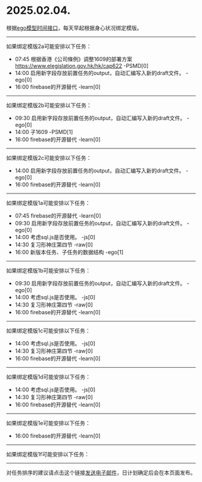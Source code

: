 # 2025.02.04.

根据[ego模型时间接口](https://gitee.com/hyg/blog/blob/master/timeflow.md)，每天早起根据身心状况绑定模版。

---
如果绑定模版2a可能安排以下任务：

- 07:45	根据香港《公司條例》调整1609的部署方案 https://www.elegislation.gov.hk/hk/cap622 -PSMD[0]
- 14:00	启用新字段存放前置任务的output，自动汇编写入新的draft文件。 -ego[0]
- 16:00	firebase的开源替代 -learn[0]

---
如果绑定模版2b可能安排以下任务：

- 09:30	启用新字段存放前置任务的output，自动汇编写入新的draft文件。 -ego[0]
- 14:00	子1609 -PSMD[1]
- 16:00	firebase的开源替代 -learn[0]

---
如果绑定模版2c可能安排以下任务：

- 14:00	启用新字段存放前置任务的output，自动汇编写入新的draft文件。 -ego[0]
- 16:00	firebase的开源替代 -learn[0]

---
如果绑定模版1a可能安排以下任务：

- 07:45	firebase的开源替代 -learn[0]
- 09:30	启用新字段存放前置任务的output，自动汇编写入新的draft文件。 -ego[0]
- 14:00	考虑sql.js是否使用。 -js[0]
- 14:30	复习形神庄第四节 -raw[0]
- 16:00	新版本任务、子任务的数据结构 -ego[1]

---
如果绑定模版1b可能安排以下任务：

- 09:30	启用新字段存放前置任务的output，自动汇编写入新的draft文件。 -ego[0]
- 14:00	考虑sql.js是否使用。 -js[0]
- 14:30	复习形神庄第四节 -raw[0]
- 16:00	firebase的开源替代 -learn[0]

---
如果绑定模版1c可能安排以下任务：

- 14:00	考虑sql.js是否使用。 -js[0]
- 14:30	复习形神庄第四节 -raw[0]
- 16:00	firebase的开源替代 -learn[0]

---
如果绑定模版1d可能安排以下任务：

- 14:00	考虑sql.js是否使用。 -js[0]
- 14:30	复习形神庄第四节 -raw[0]
- 16:00	firebase的开源替代 -learn[0]

---
如果绑定模版1e可能安排以下任务：

- 16:00	firebase的开源替代 -learn[0]

---
如果绑定模版1f可能安排以下任务：


---
对任务排序的建议请点击这个链接<a href="mailto:huangyg@mars22.com?subject=关于2025.02.04.任务排序的建议&body=date: 2025.02.04.%0D%0Afile: ../../blog/release/time/d.20250204.md%0D%0A---请勿修改邮件主题及以上内容---%0D%0A">发送电子邮件</a>，日计划确定后会在本页面发布。